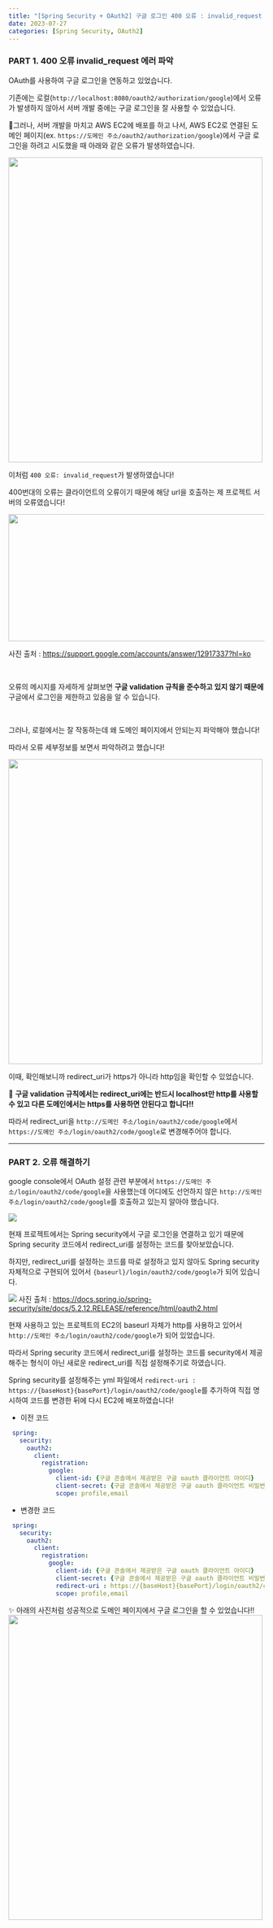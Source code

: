 ```yaml
---
title: "[Spring Security + OAuth2] 구글 로그인 400 오류 : invalid_request 에러 해결책"
date: 2023-07-27
categories: [Spring Security, OAuth2]
---
```


### PART 1. 400 오류 invalid_request 에러 파악

 OAuth를 사용하여 구글 로그인을 연동하고 있었습니다.

 기존에는 로컬(`http://localhost:8080/oauth2/authorization/google`)에서 오류가 발생하지 않아서 서버 개발 중에는 구글 로그인을 잘 사용할 수 있었습니다. 

 🚨그러나, 서버 개발을 마치고 AWS EC2에 배포를 하고 나서,
 AWS EC2로 연결된 도메인 페이지(ex. `https://도메인 주소/oauth2/authorization/google`)에서 구글 로그인을 하려고 시도했을 때 아래와 같은 오류가 발생하였습니다.

 <img src="https://velog.velcdn.com/images/da_na/post/c49fefb2-b84f-4355-b856-4ef0fa50a36a/image.png" width="500" height="600"/>

 이처럼 `400 오류: invalid_request`가 발생하였습니다!

 400번대의 오류는 클라이언트의 오류이기 때문에 해당 url을 호출하는 제 프로젝트 서버의 오류였습니다!

 <img src="https://velog.velcdn.com/images/da_na/post/5e9600ca-30c5-437b-b651-4bfbd8f5e1d3/image.png" width="600" height="250"/>

 사진 출처 : https://support.google.com/accounts/answer/12917337?hl=ko

 <br/>


 오류의 메시지를 자세하게 살펴보면 **구글 validation 규칙을 준수하고 있지 않기 때문에** 구글에서 로그인을 제한하고 있음을 알 수 있습니다.

 <br/>

 그러나, 로컬에서는 잘 작동하는데 왜 도메인 페이지에서 안되는지 파악해야 했습니다!

 따라서 오류 세부정보를 보면서 파악하려고 했습니다!

 <img src="https://velog.velcdn.com/images/da_na/post/85b9873d-0e59-4e43-88f2-8b393c993413/image.png" width="500" height="600"/>

 이때, 확인해보니까 redirect_uri가 https가 아니라 http임을 확인할 수 있었습니다.

 🚨 **구글 validation 규칙에서는 redirect_uri에는 반드시 localhost만 http를 사용할 수 있고 다른 도메인에서는 https를 사용하면 안된다고 합니다!!**

 따라서 redirect_uri을 `http://도메인 주소/login/oauth2/code/google`에서 `https://도메인 주소/login/oauth2/code/google`로 변경해주어야 합니다.

 ---

### PART 2. 오류 해결하기

 google console에서 OAuth 설정 관련 부분에서 `https://도메인 주소/login/oauth2/code/google`을 사용했는데 어디에도 선언하지 않은 `http://도메인 주소/login/oauth2/code/google`를 호출하고 있는지 알아야 했습니다.

 ![](https://velog.velcdn.com/images/da_na/post/1692d64a-8a7a-41eb-8301-b7d03d88f62d/image.png)

 현재 프로젝트에서는 Spring security에서 구글 로그인을 연결하고 있기 때문에 Spring security 코드에서 redirect_uri를 설정하는 코드를 찾아보았습니다.

 하지만, redirect_uri를 설정하는 코드를 따로 설정하고 있지 않아도 Spring security 자체적으로 구현되어 있어서 `{baseurl}/login/oauth2/code/google`가 되어 있습니다. 

 ![](https://velog.velcdn.com/images/da_na/post/a7184ce9-4402-4dad-a6b8-ef5ad10b5a32/image.png)
 사진 출처 : https://docs.spring.io/spring-security/site/docs/5.2.12.RELEASE/reference/html/oauth2.html

 현재 사용하고 있는 프로젝트의 EC2의 baseurl 자체가 http를 사용하고 있어서 `http://도메인 주소/login/oauth2/code/google`가 되어 있었습니다.

 따라서 Spring security 코드에서 redirect_uri를 설정하는 코드를 security에서 제공해주는 형식이 아닌 새로운 redirect_uri를 직접 설정해주기로 하였습니다.

 Spring security를 설정해주는 yml 파일에서 `redirect-uri : https://{baseHost}{basePort}/login/oauth2/code/google`를 추가하여 직접 명시하여 코드를 변경한 뒤에 다시 EC2에 배포하였습니다!

- 이전 코드

```yml
 spring:
   security:
     oauth2:
       client:
         registration:
           google:
             client-id: {구글 콘솔에서 제공받은 구글 oauth 클라이언트 아이디}
             client-secret: {구글 콘솔에서 제공받은 구글 oauth 클라이언트 비밀번호}
             scope: profile,email
```

- 변경한 코드
```yml
 spring:
   security:
     oauth2:
       client:
         registration:
           google:
             client-id: {구글 콘솔에서 제공받은 구글 oauth 클라이언트 아이디}
             client-secret: {구글 콘솔에서 제공받은 구글 oauth 클라이언트 비밀번호}
             redirect-uri : https://{baseHost}{basePort}/login/oauth2/code/google
             scope: profile,email
```

✨ 아래의 사진처럼 성공적으로 도메인 페이지에서 구글 로그인을 할 수 있었습니다!!
<img src="https://velog.velcdn.com/images/da_na/post/afea560f-d2ee-41d7-8047-fdcf44f67a0c/image.png" width="500" height="600"/>
